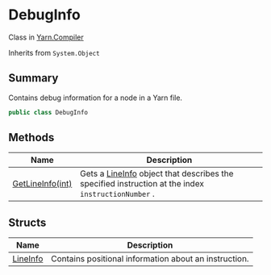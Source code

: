 # DebugInfo

Class in [Yarn.Compiler](../)

Inherits from `System.Object`

## Summary

Contains debug information for a node in a Yarn file.

```csharp
public class DebugInfo
```

## Methods

| Name                                                       | Description                                                                                                                             |
| ---------------------------------------------------------- | --------------------------------------------------------------------------------------------------------------------------------------- |
| [GetLineInfo(int)](yarn.compiler.debuginfo.getlineinfo.md) | Gets a [LineInfo](yarn.compiler.debuginfo.lineinfo/) object that describes the specified instruction at the index `instructionNumber` . |

## Structs

| Name                                          | Description                                           |
| --------------------------------------------- | ----------------------------------------------------- |
| [LineInfo](yarn.compiler.debuginfo.lineinfo/) | Contains positional information about an instruction. |
